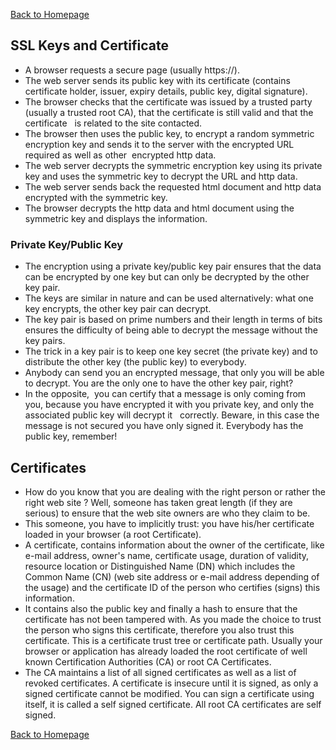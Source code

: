 [Back to Homepage](https://linuxcloudadmin.github.io)

## SSL Keys and Certificate

- A browser requests a secure page (usually https://).  
- The web server sends its public key with its certificate (contains certificate holder, issuer, expiry details, public key, digital signature). 
- The browser checks that the certificate was issued by a trusted party (usually a trusted root CA), that the certificate is still valid and that the certificate  
is related to the site contacted. 
- The browser then uses the public key, to encrypt a random symmetric encryption key and sends it to the server with the encrypted URL required as well as other 
encrypted http data. 
- The web server decrypts the symmetric encryption key using its private key and uses the symmetric key to decrypt the URL and http data.  
- The web server sends back the requested html document and http data encrypted with the symmetric key.  
- The browser decrypts the http data and html document using the symmetric key and displays the information. 

### Private Key/Public Key

- The encryption using a private key/public key pair ensures that the data can be encrypted by one key but can only be decrypted by the other key pair.  
- The keys are similar in nature and can be used alternatively: what one key encrypts, the other key pair can decrypt. 
- The key pair is based on prime numbers and their length in terms of bits ensures the difficulty of being able to decrypt the message without the key pairs. 
- The trick in a key pair is to keep one key secret (the private key) and to distribute the other key (the public key) to everybody.  
- Anybody can send you an encrypted message, that only you will be able to decrypt. You are the only one to have the other key pair, right? 
- In the opposite,  you can certify that a message is only coming from you, because you have encrypted it with you private key, and only the associated public key will decrypt it  
correctly. Beware, in this case the message is not secured you have only signed it. Everybody has the public key, remember! 

## Certificates

- How do you know that you are dealing with the right person or rather the right web site ? Well, someone has taken great length (if they are serious) to ensure that the web site owners are who they claim to be. 
- This someone, you have to implicitly trust: you have his/her certificate loaded in your browser (a root Certificate). 
- A certificate, contains information about the owner of the certificate, like e-mail address, owner's name, certificate usage, duration of validity, resource location or Distinguished Name (DN) which includes the Common Name (CN) (web site address or e-mail address depending of the usage) and the certificate ID of the person who certifies (signs) this information. 
- It contains also the public key and finally a hash to ensure that the certificate has not been tampered with. As you made the choice to trust the person who signs this certificate, therefore you also trust this certificate. This is a certificate trust tree or certificate path. Usually your browser or application has already loaded the root certificate of well known Certification Authorities (CA) or root CA Certificates. 
- The CA maintains a list of all signed certificates as well as a list of revoked certificates. A certificate is insecure until it is signed, as only a signed certificate cannot be modified. You can sign a certificate using itself, it is called a self signed certificate. All root CA certificates are self signed.


[Back to Homepage](https://linuxcloudadmin.github.io)
